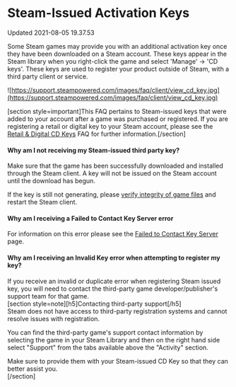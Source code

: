 # Steam-Issued Activation Keys
Updated 2021-08-05 19.37.53

Some Steam games may provide you with an additional activation key once they have been downloaded on a Steam account. These keys appear in the Steam library when you right-click the game and select 'Manage' -> 'CD keys'. These keys are used to register your product outside of Steam, with a third party client or service.  
  
![https://support.steampowered.com/images/faq/client/view_cd_key.jpg](https://support.steampowered.com/images/faq/client/view_cd_key.jpg)  
  
[section style=important]This FAQ pertains to Steam-issued keys that were added to your account after a game was purchased or registered. If you are registering a retail or digital key to your Steam account, please see the [Retail & Digital CD Keys](https://help.steampowered.com/en/faqs/view/0E71-0971-324A-1161) FAQ for further information.[/section]  
#### Why am I not receiving my Steam-issued third party key?
Make sure that the game has been successfully downloaded and installed through the Steam client. A key will not be issued on the Steam account until the download has begun.  
  
If the key is still not generating, please [verify integrity of game files](https://help.steampowered.com/en/faqs/view/0C48-FCBD-DA71-93EB) and restart the Steam client.  
  
#### Why am I receiving a Failed to Contact Key Server error
  
For information on this error please see the [Failed to Contact Key Server](https://help.steampowered.com/en/faqs/view/19CE-F573-6077-CAF8) page.  
  
#### Why am I receiving an Invalid Key error when attempting to register my key?
If you receive an invalid or duplicate error when registering Steam issued key, you will need to contact the third-party game developer/publisher's support team for that game.  
[section style=note][h5]Contacting third-party support[/h5]  
Steam does not have access to third-party registration systems and cannot resolve issues with registration.  
  
You can find the third-party game's support contact information by selecting the game in your Steam Library and then on the right hand side select "Support" from the tabs available above the "Activity" section.  
  
Make sure to provide them with your Steam-issued CD Key so that they can better assist you.  
[/section]